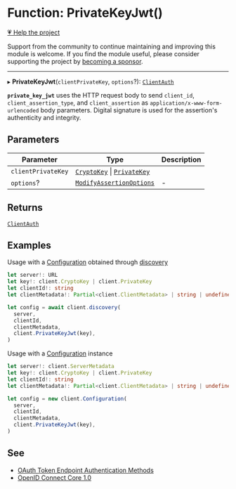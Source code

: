 # Function: PrivateKeyJwt()

[💗 Help the project](https://github.com/sponsors/panva)

Support from the community to continue maintaining and improving this module is welcome. If you find the module useful, please consider supporting the project by [becoming a sponsor](https://github.com/sponsors/panva).

***

▸ **PrivateKeyJwt**(`clientPrivateKey`, `options`?): [`ClientAuth`](../type-aliases/ClientAuth.md)

**`private_key_jwt`** uses the HTTP request body to send `client_id`,
`client_assertion_type`, and `client_assertion` as
`application/x-www-form-urlencoded` body parameters. Digital signature is
used for the assertion's authenticity and integrity.

## Parameters

| Parameter | Type | Description |
| ------ | ------ | ------ |
| `clientPrivateKey` | [`CryptoKey`](https://developer.mozilla.org/docs/Web/API/CryptoKey) \| [`PrivateKey`](../interfaces/PrivateKey.md) |  |
| `options`? | [`ModifyAssertionOptions`](../interfaces/ModifyAssertionOptions.md) | - |

## Returns

[`ClientAuth`](../type-aliases/ClientAuth.md)

## Examples

Usage with a [Configuration](../classes/Configuration.md) obtained through [discovery](discovery.md)

```ts
let server!: URL
let key!: client.CryptoKey | client.PrivateKey
let clientId!: string
let clientMetadata!: Partial<client.ClientMetadata> | string | undefined

let config = await client.discovery(
  server,
  clientId,
  clientMetadata,
  client.PrivateKeyJwt(key),
)
```

Usage with a [Configuration](../classes/Configuration.md) instance

```ts
let server!: client.ServerMetadata
let key!: client.CryptoKey | client.PrivateKey
let clientId!: string
let clientMetadata!: Partial<client.ClientMetadata> | string | undefined

let config = new client.Configuration(
  server,
  clientId,
  clientMetadata,
  client.PrivateKeyJwt(key),
)
```

## See

 - [OAuth Token Endpoint Authentication Methods](https://www.iana.org/assignments/oauth-parameters/oauth-parameters.xhtml#token-endpoint-auth-method)
 - [OpenID Connect Core 1.0](https://openid.net/specs/openid-connect-core-1_0-errata2.html#ClientAuthentication)
